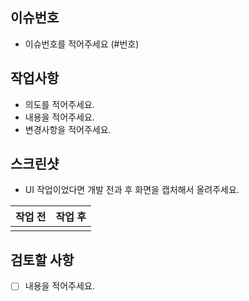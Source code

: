 ## 이슈번호 
- 이슈번호를 적어주세요 (#번호)

## 작업사항
- 의도를 적어주세요.
- 내용을 적어주세요.
- 변경사항을 적어주세요. 

## 스크린샷

- UI 작업이었다면 개발 전과 후 화면을 캡처해서 올려주세요.

| 작업 전 | 작업 후 |
| ----- | ----- | 
|      |       |



## 검토할 사항
- [ ] 내용을 적어주세요.
